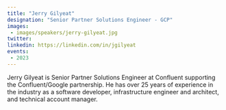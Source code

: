 ```yaml
---
title: "Jerry Gilyeat"
designation: "Senior Partner Solutions Engineer - GCP"
images:
 - images/speakers/jerry-gilyeat.jpg
twitter: 
linkedin: https://linkedin.com/in/jgilyeat
events:
 - 2023
---
```


Jerry Gilyeat is Senior Partner Solutions Engineer at Confluent supporting the Confluent/Google partnership. He has over 25 years of experience in the industry as a software developer, infrastructure engineer and architect, and technical account manager.
